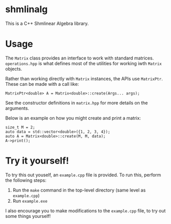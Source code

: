 # shmlinalg
This is a C++ Shmlinear Algebra library.

# Usage
The `Matrix` class provides an interface to work with standard matrices. `operations.hpp` is what defines most of the utilities for working iwth `Matrix` objects.

Rather than working directly with `Matrix` instances, the APIs use `MatrixPtr`. These can be made with a call like:
```
MatrixPtr<double> A = Matrix<double>::create(Args... args);
```
See the constructor definitions in `matrix.hpp` for more details on the arguments.

Below is an example on how you might create and print a matrix:
```
size_t M = 2;
auto data = std::vector<double>({1, 2, 3, 4});
auto A = Matrix<double>::create(M, M, data);
A->print();
```

# Try it yourself!
To try this out youself, an `example.cpp` file is provided. To run this, perform the following steps:

1. Run the `make` command in the top-level directory (same level as `example.cpp`)
2. Run `example.exe`

I also encourage you to make modifications to the `example.cpp` file, to try out some things yourself!